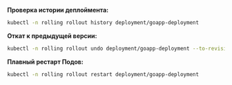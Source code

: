 **Проверка истории деплоймента:**
```bash
kubectl -n rolling rollout history deployment/goapp-deployment
```

**Откат к предыдущей версии:**
```bash
kubectl -n rolling rollout undo deployment/goapp-deployment --to-revision 1 .name/app rolled back
```

**Плавный рестарт Подов:**

```bash
kubectl -n rolling rollout restart deployment/goapp-deployment
```